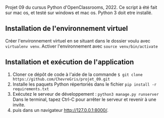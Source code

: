 Projet 09 du cursus Python d'OpenClassrooms, 2022.
Ce script à été fait sur mac os, et testé sur windows et mac os.
Python 3 doit etre installé.


## Installation de l'environnement virtuel
Créer l'environnement virtuel en se situant dans le dossier voulu avec ` virtualenv venv `.
Activer l'environnement avec ` source venv/bin/activate ` 


## Installation et exécution de l'application

1. Cloner ce dépôt de code à l'aide de la commande `$ git clone https://github.com/ChevreGris/projet_09.git`
2. Installe les paquets Python répertoriés dans le fichier ` pip install -r requirements.txt `
3. Exécutez le serveur de développement : ` python3 manage.py runserver `
   Dans le terminal, tapez Ctrl-C pour arrêter le serveur et revenir à une invite.
4. puis dans un navigateur http://127.0.0.1:8000/.